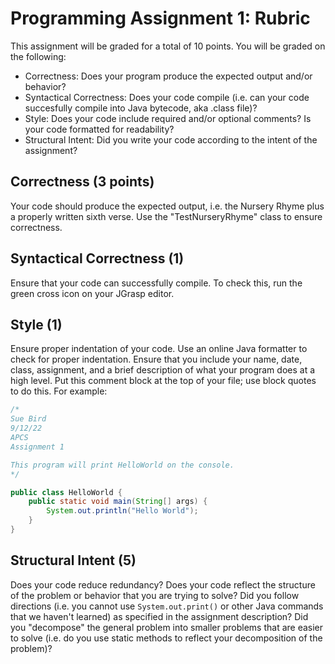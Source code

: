 # Programming Assignment 1: Rubric

This assignment will be graded for a total of 10 points. You will be graded on the following:


* Correctness: Does your program produce the expected output and/or behavior?
* Syntactical Correctness: Does your code compile (i.e. can your code succesfully compile into Java bytecode, aka .class file)?
* Style: Does your code include required and/or optional comments? Is your code formatted for readability? 
* Structural Intent: Did you write your code according to the intent of the assignment? 

## Correctness (3 points)

Your code should produce the expected output, i.e. the Nursery Rhyme plus a properly written sixth verse. Use the "TestNurseryRhyme" class to ensure correctness. 

## Syntactical Correctness (1)

Ensure that your code can successfully compile. To check this, run the green cross icon on your JGrasp editor. 

## Style (1)

Ensure proper indentation of your code. Use an online Java formatter to check for proper indentation. Ensure that you include your name, date, class, assignment, and a brief description of what your program does at a high level. Put this comment block at the top of your file; use block quotes to do this. For example:

```java
/*
Sue Bird
9/12/22
APCS
Assignment 1

This program will print HelloWorld on the console.
*/

public class HelloWorld {
    public static void main(String[] args) {
        System.out.println("Hello World");
    }
}
```

## Structural Intent (5)

Does your code reduce redundancy? Does your code reflect the structure of the problem or behavior that you are trying to solve? Did you follow directions (i.e. you cannot use `System.out.print()` or other Java commands that we haven't learned) as specified in the assignment description? Did you "decompose" the general problem into smaller problems that are easier to solve (i.e. do you use static methods to reflect your decomposition of the problem)? 